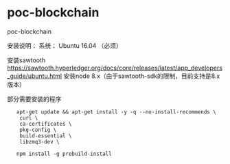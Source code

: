 # poc-blockchain
poc-blockchain

安装说明：
系统： Ubuntu 16.04 （必须）

安装sawtooth  https://sawtooth.hyperledger.org/docs/core/releases/latest/app_developers_guide/ubuntu.html
安装node 8.x（由于sawtooth-sdk的限制，目前支持是8.x版本）


部分需要安装的程序
```(bash)
   apt-get update && apt-get install -y -q --no-install-recommends \
    curl \
    ca-certificates \
    pkg-config \
    build-essential \
    libzmq3-dev \
   
   npm install -g prebuild-install
```



